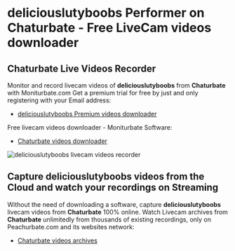 # deliciouslutyboobs Performer on Chaturbate - Free LiveCam videos downloader

## Chaturbate Live Videos Recorder

Monitor and record livecam videos of **deliciouslutyboobs** from **Chaturbate** with Moniturbate.com
Get a premium trial for free by just and only registering with your Email address:
* [deliciouslutyboobs Premium videos downloader](https://moniturbate.com/request-demo-licence-key.html)

Free livecam videos downloader - Moniturbate Software:
* [Chaturbate videos downloader](https://moniturbate.com/moniturbate-download-software.html)

![deliciouslutyboobs livecam videos recorder](https://peachurnet.com/templates/moniturbate-software.png)


## Capture deliciouslutyboobs videos from the Cloud and watch your recordings on Streaming

Without the need of downloading a software, capture **deliciouslutyboobs** livecam videos from **Chaturbate** 100% online.
Watch Livecam archives from **Chaturbate** unlimitedly from thousands of existing recordings, only on Peachurbate.com and its websites network:
* [Chaturbate videos archives](https://peachurnet.com/)